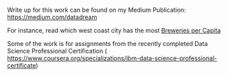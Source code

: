 Write up for this work can be found on my Medium Publication: https://medium.com/datadream

For instance, read which west coast city has the most [Breweries per Capita](https://medium.com/datadream/beer-boroughs-f9432e1859d3)

Some of the work is for assignments from the recently completed Data Science Professional Certification ( https://www.coursera.org/specializations/ibm-data-science-professional-certificate)
